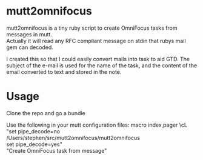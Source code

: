 mutt2omnifocus
==============
mutt2omnifocus is a tiny ruby script to create OmniFocus tasks from 
messages in mutt.  
Actually it will read any RFC compliant message on stdin that rubys mail gem 
can decoded.

I created this so that I could easily convert mails into task to aid GTD. 
The subject of the e-mail is used for the name of the task, and the content 
of the email converted to text and stored in the note. 

Usage
=====

Clone the repo and go a bundle 

Use the following in your mutt configuration files:
    macro index,pager \cL "<enter-command>set pipe_decode=no<enter>\
    <pipe-message>/Users/stephen/src/mutt2omnifocus/mutt2omnifocus<enter>\
    <enter-command>set pipe_decode=yes<enter>" \
    "Create OmniFocus task from message"
